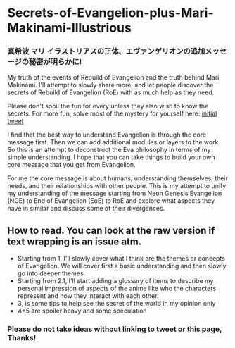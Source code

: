 # Secrets-of-Evangelion-plus-Mari-Makinami-Illustrious
### 真希波 マリ イラストリアスの正体、エヴァンゲリオンの追加メッセージの秘密が明らかに!

My truth of the events of Rebuild of Evangelion and the truth behind Mari Makinami.  I'll attempt to slowly share more, and let people discover the secrets of Rebuild of Evangelion (RoE) with as much help as they need.

Please don't spoil the fun for every unless they also wish to know the secrets.
For more fun, solve most of the mystery for yourself here: [initial tweet](https://twitter.com/Supasleepaman/status/1498560837920899074)

I find that the best way to understand Evangelion is through the core message first.  Then we can add additional modules or layers to the work.  So this is an attempt to deconstruct the Eva philosophy in terms of my simple understanding.  I hope that you can take things to build your own core message that you get from Evangelion.

For me the core message is about humans, understanding themselves, their needs, and their relationships with other people.  This is my attempt to unify my understanding of the message starting from Neon Genesis Evangelion (NGE) to End of Evangelion (EoE) to RoE and explore what aspects they have in similar and discuss some of their divergences.

## How to read.  You can look at the raw version if text wrapping is an issue atm.
* Starting from 1, I'll slowly cover what I think are the themes or concepts of Evangelion.  We will cover first a basic understanding and then slowly go into deeper themes. 
* Starting from 2.1, I'll start adding a glossary of items to describe my personal impression of aspects of the anime like who the characters represent and how they interact with each other.
* 3, is some tips to help see the secret of the world in my opinion only
* 4+5 are spoiler heavy and some speculation

### Please do not take ideas without linking to tweet or this page, Thanks!
